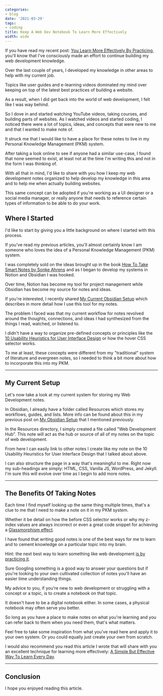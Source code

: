 ```yaml
---
categories:
- blog
date: '2021-03-29'
tags:
- coding
title: Keep A Web Dev Notebook To Learn More Effectively
width: wide
---
```


If you have read my recent post: [You Learn More Effectively By Practicing](/learn-more-effectively-by-practicing/), you'll know that I've consciously made an effort to continue building my web development knowledge.

Over the last couple of years, I developed my knowledge in other areas to help with my current job. 

Topics like user guides and e-learning videos dominated my mind over keeping on top of the latest best practices of building a website.

As a result, when I did get back into the world of web development, I felt like I was way behind. 

So I dove in and started watching YouTube videos, taking courses, and building parts of websites. As I watched videos and started coding, I noticed there were a lot of topics, ideas, and concepts that were new to me and that I wanted to make note of.

It struck me that I would like to have a place for these notes to live in my Personal Knowledge Management (PKM) system. 

After taking a look online to see if anyone had a similar use-case, I found that none seemed to exist, at least not at the time I'm writing this and not in the form I was thinking of.

With all that in mind, I'd like to share with you how I keep my web development notes organized to help develop my knowledge in this area and to help me when actually building websites.

This same concept can be adopted if you're working as a UI designer or a social media manager, or really anyone that needs to reference certain types of information to be able to do your work. 


## Where I Started

I'd like to start by giving you a little background on where I started with this process.

If you've read my previous articles, you'll almost certainly know I am someone who loves the idea of a Personal Knowledge Management (PKM) system. 

I was completely sold on the ideas brought up in the book [How To Take Smart Notes by Sonke Ahrens](/how-to-take-smart-notes-sonke-ahrens/) and as I began to develop my systems in Notion and Obsidian I was hooked.

Over time, Notion has become my tool for project management while Obsidian has become my source for notes and ideas. 

If you're interested, I recently shared [My Current Obsidian Setup](/obsidian-setup-2021/) which describes in more detail how I use this tool for my notes.

The problem I faced was that my current workflow for notes revolved around the thoughts, connections, and ideas I had synthesized from the things I read, watched, or listened to. 

I didn't have a way to organize pre-defined concepts or principles like the [10 Usability Heuristics for User Interface Design](https://www.nngroup.com/articles/ten-usability-heuristics/) or how the hover CSS selector works.

To me at least, these concepts were different from my "traditional" system of literature and evergreen notes, so I needed to think a bit more about how to incorporate this into my PKM.

---

## My Current Setup

Let's now take a look at my current system for storing my Web Development notes.

In Obsidian, I already have a folder called Resources which stores my workflows, guides, and lists. More info can be found about this in my previous post on [My Obsidian Setup](/obsidian-setup-2021/) that I mentioned previously.

In the Resources directory, I simply created a file called "Web Development Hub". This note will act as the hub or source of all of my notes on the topic of web development.

From here I can easily link to other notes I create like my note on the 10 Usability Heuristics for User Interface Design that I talked about above.

I can also structure the page in a way that's meaningful to me. Right now my sub-headings are simply: HTML, CSS, Vanilla JS, WordPress, and Jekyll. I'm sure this will evolve over time as I begin to add more notes.

---

## The Benefits Of Taking Notes

Each time I find myself looking up the same thing multiple times, that's a clue to me that I need to make a note on it in my PKM system.

Whether it be detail on how the before CSS selector works or why my z-index values are always incorrect or even a great code snippet for achieving a [Glassmorphism effect](https://dev.to/omeal/glassmorphism-upcoming-ui-trend-44fk).

I have found that writing good notes is one of the best ways for me to learn and to cement knowledge on a particular topic into my brain. 

Hint: the next best way to learn something like web development [is by practicing it](/learn-more-effectively-by-practicing/).

Sure Googling something is a good way to answer your questions but if you're looking to your own cultivated collection of notes you'll have an easier time understanding things.

My advice to you, if you're new to web development or struggling with a concept or a topic, is to create a notebook on that topic. 

It doesn't have to be a digital notebook either. In some cases, a physical notebook may often serve you better.

So long as you have a place to make notes on what you're learning and you can refer back to them when you need them, that's what matters.

Feel free to take some inspiration from what you've read here and apply it to your own system. Or you could equally just create your own from scratch.

I would also recommend you read this article I wrote that will share with you an excellent technique for learning more effectively: [A Simple But Effective Way To Learn Every Day](/effective-way-to-learn-every-day/).

---

## Conclusion

I hope you enjoyed reading this article.